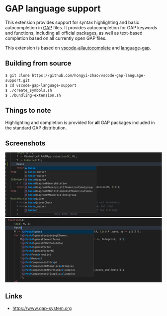 # GAP language support

This extension provides support for syntax highlighting and basic autocompletion in [GAP](https://github.com/gap-system/gap) files. It provides autocompletion for GAP keywords and functions, including all official packages, as well as text-based completion based on all currently open GAP files.

This extension is based on [vscode-allautocomplete](https://github.com/atishay/vscode-allautocomplete) and [language-gap](https://github.com/ChrisJefferson/language-gap).

## Building from source

```shell
$ git clone https://github.com/hongyi-zhao/vscode-gap-language-support.git 
$ cd vscode-gap-language-support
$ ./create_symbols.sh
$ ./bundling-extension.sh
```


## Things to note

Highlighting and completion is provided for **all** GAP packages included in the standard GAP distribution. 

## Screenshots

![Screenshot](https://github.com/feisele/vscode-gap-language-support/raw/master/images/sample.png)
![Screenshot](https://github.com/feisele/vscode-gap-language-support/raw/master/images/sample2.png)

## Links

* https://www.gap-system.org



